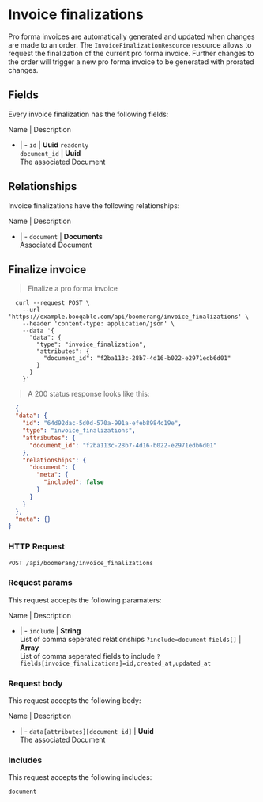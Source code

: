 # Invoice finalizations

Pro forma invoices are automatically generated and updated when changes
are made to an order. The `InvoiceFinalizationResource` resource allows
to request the finalization of the current pro forma invoice.
Further changes to the order will trigger a new pro forma invoice to be
generated with prorated changes.

## Fields
Every invoice finalization has the following fields:

Name | Description
- | -
`id` | **Uuid** `readonly`<br>
`document_id` | **Uuid**<br>The associated Document


## Relationships
Invoice finalizations have the following relationships:

Name | Description
- | -
`document` | **Documents**<br>Associated Document


## Finalize invoice



> Finalize a pro forma invoice

```shell
  curl --request POST \
    --url 'https://example.booqable.com/api/boomerang/invoice_finalizations' \
    --header 'content-type: application/json' \
    --data '{
      "data": {
        "type": "invoice_finalization",
        "attributes": {
          "document_id": "f2ba113c-28b7-4d16-b022-e2971edb6d01"
        }
      }
    }'
```

> A 200 status response looks like this:

```json
  {
  "data": {
    "id": "64d92dac-5d0d-570a-991a-efeb8984c19e",
    "type": "invoice_finalizations",
    "attributes": {
      "document_id": "f2ba113c-28b7-4d16-b022-e2971edb6d01"
    },
    "relationships": {
      "document": {
        "meta": {
          "included": false
        }
      }
    }
  },
  "meta": {}
}
```

### HTTP Request

`POST /api/boomerang/invoice_finalizations`

### Request params

This request accepts the following paramaters:

Name | Description
- | -
`include` | **String**<br>List of comma seperated relationships `?include=document`
`fields[]` | **Array**<br>List of comma seperated fields to include `?fields[invoice_finalizations]=id,created_at,updated_at`


### Request body

This request accepts the following body:

Name | Description
- | -
`data[attributes][document_id]` | **Uuid**<br>The associated Document


### Includes

This request accepts the following includes:

`document`





